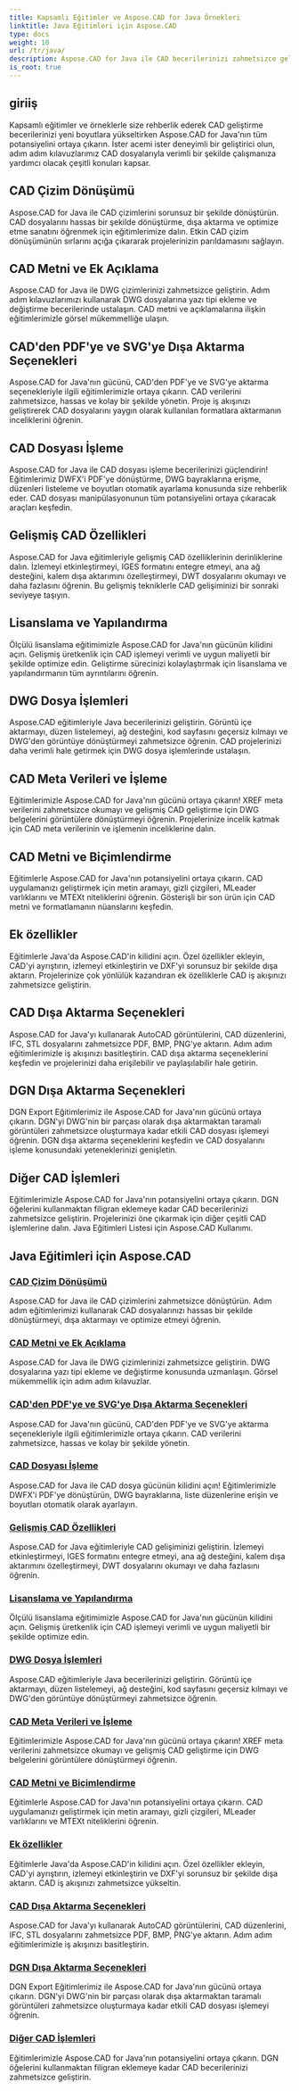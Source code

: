 ```yaml
---
title: Kapsamlı Eğitimler ve Aspose.CAD for Java Örnekleri
linktitle: Java Eğitimleri için Aspose.CAD
type: docs
weight: 10
url: /tr/java/
description: Aspose.CAD for Java ile CAD becerilerinizi zahmetsizce geliştirin. Çizim dönüştürme, metin açıklaması, dosya işleme, gelişmiş özellikler, lisanslama ve daha fazlasına ilişkin eğitimleri keşfedin.
is_root: true
---
```


## giriiş

Kapsamlı eğitimler ve örneklerle size rehberlik ederek CAD geliştirme becerilerinizi yeni boyutlara yükseltirken Aspose.CAD for Java'nın tüm potansiyelini ortaya çıkarın. İster acemi ister deneyimli bir geliştirici olun, adım adım kılavuzlarımız CAD dosyalarıyla verimli bir şekilde çalışmanıza yardımcı olacak çeşitli konuları kapsar.

## CAD Çizim Dönüşümü
Aspose.CAD for Java ile CAD çizimlerini sorunsuz bir şekilde dönüştürün. CAD dosyalarını hassas bir şekilde dönüştürme, dışa aktarma ve optimize etme sanatını öğrenmek için eğitimlerimize dalın. Etkin CAD çizim dönüşümünün sırlarını açığa çıkararak projelerinizin parıldamasını sağlayın.

## CAD Metni ve Ek Açıklama
Aspose.CAD for Java ile DWG çizimlerinizi zahmetsizce geliştirin. Adım adım kılavuzlarımızı kullanarak DWG dosyalarına yazı tipi ekleme ve değiştirme becerilerinde ustalaşın. CAD metni ve açıklamalarına ilişkin eğitimlerimizle görsel mükemmelliğe ulaşın.

## CAD'den PDF'ye ve SVG'ye Dışa Aktarma Seçenekleri
Aspose.CAD for Java'nın gücünü, CAD'den PDF'ye ve SVG'ye aktarma seçenekleriyle ilgili eğitimlerimizle ortaya çıkarın. CAD verilerini zahmetsizce, hassas ve kolay bir şekilde yönetin. Proje iş akışınızı geliştirerek CAD dosyalarını yaygın olarak kullanılan formatlara aktarmanın inceliklerini öğrenin.

## CAD Dosyası İşleme
Aspose.CAD for Java ile CAD dosyası işleme becerilerinizi güçlendirin! Eğitimlerimiz DWFX'i PDF'ye dönüştürme, DWG bayraklarına erişme, düzenleri listeleme ve boyutları otomatik ayarlama konusunda size rehberlik eder. CAD dosyası manipülasyonunun tüm potansiyelini ortaya çıkaracak araçları keşfedin.

## Gelişmiş CAD Özellikleri
Aspose.CAD for Java eğitimleriyle gelişmiş CAD özelliklerinin derinliklerine dalın. İzlemeyi etkinleştirmeyi, IGES formatını entegre etmeyi, ana ağ desteğini, kalem dışa aktarımını özelleştirmeyi, DWT dosyalarını okumayı ve daha fazlasını öğrenin. Bu gelişmiş tekniklerle CAD gelişiminizi bir sonraki seviyeye taşıyın.

## Lisanslama ve Yapılandırma
Ölçülü lisanslama eğitimimizle Aspose.CAD for Java'nın gücünün kilidini açın. Gelişmiş üretkenlik için CAD işlemeyi verimli ve uygun maliyetli bir şekilde optimize edin. Geliştirme sürecinizi kolaylaştırmak için lisanslama ve yapılandırmanın tüm ayrıntılarını öğrenin.

## DWG Dosya İşlemleri
Aspose.CAD eğitimleriyle Java becerilerinizi geliştirin. Görüntü içe aktarmayı, düzen listelemeyi, ağ desteğini, kod sayfasını geçersiz kılmayı ve DWG'den görüntüye dönüştürmeyi zahmetsizce öğrenin. CAD projelerinizi daha verimli hale getirmek için DWG dosya işlemlerinde ustalaşın.

## CAD Meta Verileri ve İşleme
Eğitimlerimizle Aspose.CAD for Java'nın gücünü ortaya çıkarın! XREF meta verilerini zahmetsizce okumayı ve gelişmiş CAD geliştirme için DWG belgelerini görüntülere dönüştürmeyi öğrenin. Projelerinize incelik katmak için CAD meta verilerinin ve işlemenin inceliklerine dalın.

## CAD Metni ve Biçimlendirme
Eğitimlerle Aspose.CAD for Java'nın potansiyelini ortaya çıkarın. CAD uygulamanızı geliştirmek için metin aramayı, gizli çizgileri, MLeader varlıklarını ve MTEXt niteliklerini öğrenin. Gösterişli bir son ürün için CAD metni ve formatlamanın nüanslarını keşfedin.

## Ek özellikler
Eğitimlerle Java'da Aspose.CAD'in kilidini açın. Özel özellikler ekleyin, CAD'yi ayrıştırın, izlemeyi etkinleştirin ve DXF'yi sorunsuz bir şekilde dışa aktarın. Projelerinize çok yönlülük kazandıran ek özelliklerle CAD iş akışınızı zahmetsizce geliştirin.

## CAD Dışa Aktarma Seçenekleri
Aspose.CAD for Java'yı kullanarak AutoCAD görüntülerini, CAD düzenlerini, IFC, STL dosyalarını zahmetsizce PDF, BMP, PNG'ye aktarın. Adım adım eğitimlerimizle iş akışınızı basitleştirin. CAD dışa aktarma seçeneklerini keşfedin ve projelerinizi daha erişilebilir ve paylaşılabilir hale getirin.

## DGN Dışa Aktarma Seçenekleri
DGN Export Eğitimlerimiz ile Aspose.CAD for Java'nın gücünü ortaya çıkarın. DGN'yi DWG'nin bir parçası olarak dışa aktarmaktan taramalı görüntüleri zahmetsizce oluşturmaya kadar etkili CAD dosyası işlemeyi öğrenin. DGN dışa aktarma seçeneklerini keşfedin ve CAD dosyalarını işleme konusundaki yeteneklerinizi genişletin.

## Diğer CAD İşlemleri
Eğitimlerimizle Aspose.CAD for Java'nın potansiyelini ortaya çıkarın. DGN öğelerini kullanmaktan filigran eklemeye kadar CAD becerilerinizi zahmetsizce geliştirin. Projelerinizi öne çıkarmak için diğer çeşitli CAD işlemlerine dalın. Java Eğitimleri Listesi için Aspose.CAD Kullanımı.
## Java Eğitimleri için Aspose.CAD
### [CAD Çizim Dönüşümü](./cad-drawing-conversion/)
Aspose.CAD for Java ile CAD çizimlerini zahmetsizce dönüştürün. Adım adım eğitimlerimizi kullanarak CAD dosyalarınızı hassas bir şekilde dönüştürmeyi, dışa aktarmayı ve optimize etmeyi öğrenin.
### [CAD Metni ve Ek Açıklama](./cad-text-and-annotation/)
Aspose.CAD for Java ile DWG çizimlerinizi zahmetsizce geliştirin. DWG dosyalarına yazı tipi ekleme ve değiştirme konusunda uzmanlaşın. Görsel mükemmellik için adım adım kılavuzlar.
### [CAD'den PDF'ye ve SVG'ye Dışa Aktarma Seçenekleri](./cad-to-pdf-and-svg-export-options/)
Aspose.CAD for Java'nın gücünü, CAD'den PDF'ye ve SVG'ye aktarma seçenekleriyle ilgili eğitimlerimizle ortaya çıkarın. CAD verilerini zahmetsizce, hassas ve kolay bir şekilde yönetin.
### [CAD Dosyası İşleme](./cad-file-manipulation/)
Aspose.CAD for Java ile CAD dosya gücünün kilidini açın! Eğitimlerimizle DWFX'i PDF'ye dönüştürün, DWG bayraklarına, liste düzenlerine erişin ve boyutları otomatik olarak ayarlayın.
### [Gelişmiş CAD Özellikleri](./advanced-cad-features/)
Aspose.CAD for Java eğitimleriyle CAD gelişiminizi geliştirin. İzlemeyi etkinleştirmeyi, IGES formatını entegre etmeyi, ana ağ desteğini, kalem dışa aktarımını özelleştirmeyi, DWT dosyalarını okumayı ve daha fazlasını öğrenin.
### [Lisanslama ve Yapılandırma](./licensing-and-configuration/)
Ölçülü lisanslama eğitimimizle Aspose.CAD for Java'nın gücünün kilidini açın. Gelişmiş üretkenlik için CAD işlemeyi verimli ve uygun maliyetli bir şekilde optimize edin.
### [DWG Dosya İşlemleri](./dwg-file-operations/)
Aspose.CAD eğitimleriyle Java becerilerinizi geliştirin. Görüntü içe aktarmayı, düzen listelemeyi, ağ desteğini, kod sayfasını geçersiz kılmayı ve DWG'den görüntüye dönüştürmeyi zahmetsizce öğrenin.
### [CAD Meta Verileri ve İşleme](./cad-meta-data-and-rendering/)
Eğitimlerimizle Aspose.CAD for Java'nın gücünü ortaya çıkarın! XREF meta verilerini zahmetsizce okumayı ve gelişmiş CAD geliştirme için DWG belgelerini görüntülere dönüştürmeyi öğrenin.
### [CAD Metni ve Biçimlendirme](./cad-text-and-formatting/)
Eğitimlerle Aspose.CAD for Java'nın potansiyelini ortaya çıkarın. CAD uygulamanızı geliştirmek için metin aramayı, gizli çizgileri, MLeader varlıklarını ve MTEXt niteliklerini öğrenin.
### [Ek özellikler](./additional-features/)
Eğitimlerle Java'da Aspose.CAD'in kilidini açın. Özel özellikler ekleyin, CAD'yi ayrıştırın, izlemeyi etkinleştirin ve DXF'yi sorunsuz bir şekilde dışa aktarın. CAD iş akışınızı zahmetsizce yükseltin.
### [CAD Dışa Aktarma Seçenekleri](./cad-export-options/)
Aspose.CAD for Java'yı kullanarak AutoCAD görüntülerini, CAD düzenlerini, IFC, STL dosyalarını zahmetsizce PDF, BMP, PNG'ye aktarın. Adım adım eğitimlerimizle iş akışınızı basitleştirin. 
### [DGN Dışa Aktarma Seçenekleri](./dgn-export-options/)
DGN Export Eğitimlerimiz ile Aspose.CAD for Java'nın gücünü ortaya çıkarın. DGN'yi DWG'nin bir parçası olarak dışa aktarmaktan taramalı görüntüleri zahmetsizce oluşturmaya kadar etkili CAD dosyası işlemeyi öğrenin.
### [Diğer CAD İşlemleri](./other-cad-operations/)
Eğitimlerimizle Aspose.CAD for Java'nın potansiyelini ortaya çıkarın. DGN öğelerini kullanmaktan filigran eklemeye kadar CAD becerilerinizi zahmetsizce geliştirin.